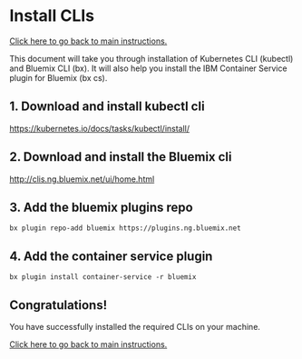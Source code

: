 # Install CLIs

[Click here to go back to main instructions.](../README.md)

This document will take you through installation of Kubernetes CLI (kubectl) and Bluemix CLI (bx). It will also help you install the IBM Container Service plugin for Bluemix (bx cs).

## 1. Download and install kubectl cli

https://kubernetes.io/docs/tasks/kubectl/install/

## 2. Download and install the Bluemix cli

http://clis.ng.bluemix.net/ui/home.html

## 3. Add the bluemix plugins repo

```
bx plugin repo-add bluemix https://plugins.ng.bluemix.net
```

## 4. Add the container service plugin

```
bx plugin install container-service -r bluemix
```

## Congratulations!
You have successfully installed the required CLIs on your machine.

[Click here to go back to main instructions.](../README.md)
